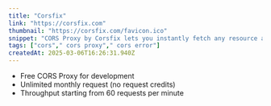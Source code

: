 ```yaml
---
title: "Corsfix"
link: "https://corsfix.com"
thumbnail: "https://corsfix.com/favicon.ico"
snippet: "CORS Proxy by Corsfix lets you instantly fetch any resource and bypass CORS errors, so you can focus on building great websites."
tags: ["cors"," cors proxy"," cors error"]
createdAt: 2025-03-06T16:26:31.940Z
---
```


- Free CORS Proxy for development
- Unlimited monthly request (no request credits)
- Throughput starting from 60 requests per minute
